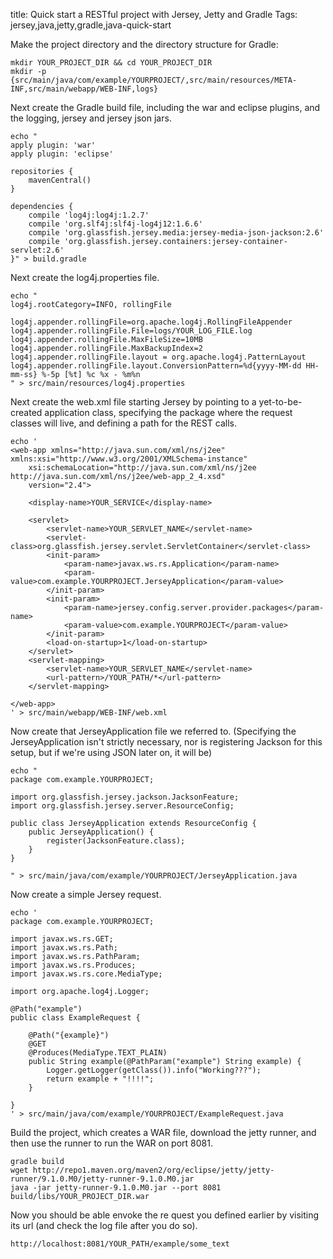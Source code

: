 title: Quick start a RESTful project with Jersey, Jetty and Gradle
Tags: jersey,java,jetty,gradle,java-quick-start

Make the project directory and the directory structure for Gradle:

    mkdir YOUR_PROJECT_DIR && cd YOUR_PROJECT_DIR
    mkdir -p {src/main/java/com/example/YOURPROJECT/,src/main/resources/META-INF,src/main/webapp/WEB-INF,logs}

Next create the Gradle build file, including the war and eclipse plugins, and the logging, jersey and jersey json jars.

    echo "
    apply plugin: 'war'
    apply plugin: 'eclipse'
    
    repositories {
        mavenCentral()
    }
    
    dependencies {
        compile 'log4j:log4j:1.2.7'
        compile 'org.slf4j:slf4j-log4j12:1.6.6'
        compile 'org.glassfish.jersey.media:jersey-media-json-jackson:2.6'
        compile 'org.glassfish.jersey.containers:jersey-container-servlet:2.6'
    }" > build.gradle
    
Next create the log4j.properties file.

    echo "
    log4j.rootCategory=INFO, rollingFile 
    
    log4j.appender.rollingFile=org.apache.log4j.RollingFileAppender
    log4j.appender.rollingFile.File=logs/YOUR_LOG_FILE.log
    log4j.appender.rollingFile.MaxFileSize=10MB
    log4j.appender.rollingFile.MaxBackupIndex=2
    log4j.appender.rollingFile.layout = org.apache.log4j.PatternLayout
    log4j.appender.rollingFile.layout.ConversionPattern=%d{yyyy-MM-dd HH-mm-ss} %-5p [%t] %c %x - %m%n
    " > src/main/resources/log4j.properties
    
Next create the web.xml file starting Jersey by pointing to a yet-to-be-created application class, specifying the package where the request classes will live, and defining a path for the REST calls.

    echo '
    <web-app xmlns="http://java.sun.com/xml/ns/j2ee" xmlns:xsi="http://www.w3.org/2001/XMLSchema-instance"
    	xsi:schemaLocation="http://java.sun.com/xml/ns/j2ee http://java.sun.com/xml/ns/j2ee/web-app_2_4.xsd"
    	version="2.4">
    
    	<display-name>YOUR_SERVICE</display-name>
    	
    	<servlet>
    		<servlet-name>YOUR_SERVLET_NAME</servlet-name>
    		<servlet-class>org.glassfish.jersey.servlet.ServletContainer</servlet-class>
            <init-param>
                <param-name>javax.ws.rs.Application</param-name>
                <param-value>com.example.YOURPROJECT.JerseyApplication</param-value>
            </init-param>		
    	    <init-param>
    	    	<param-name>jersey.config.server.provider.packages</param-name>
    			<param-value>com.example.YOURPROJECT</param-value>
    	    </init-param>
    	    <load-on-startup>1</load-on-startup>
    	</servlet>
    	<servlet-mapping>
    		<servlet-name>YOUR_SERVLET_NAME</servlet-name>
    		<url-pattern>/YOUR_PATH/*</url-pattern>
    	</servlet-mapping>
    	
    </web-app>
    ' > src/main/webapp/WEB-INF/web.xml
    
Now create that JerseyApplication file we referred to. (Specifying the JerseyApplication isn't strictly necessary, nor is registering Jackson for this setup, but if we're using JSON later on, it will be)

    echo "
    package com.example.YOURPROJECT;
    
    import org.glassfish.jersey.jackson.JacksonFeature;
    import org.glassfish.jersey.server.ResourceConfig;
    
    public class JerseyApplication extends ResourceConfig {
    	public JerseyApplication() {
    		register(JacksonFeature.class);
    	}
    }

    " > src/main/java/com/example/YOURPROJECT/JerseyApplication.java
    
Now create a simple Jersey request.

    echo '
    package com.example.YOURPROJECT;
    
    import javax.ws.rs.GET;
    import javax.ws.rs.Path;
    import javax.ws.rs.PathParam;
    import javax.ws.rs.Produces;
    import javax.ws.rs.core.MediaType;
    
    import org.apache.log4j.Logger;
    
    @Path("example")
    public class ExampleRequest {
    	
    	@Path("{example}")
    	@GET
    	@Produces(MediaType.TEXT_PLAIN)
    	public String example(@PathParam("example") String example) {
    		Logger.getLogger(getClass()).info("Working???");
    		return example + "!!!!";
    	}
    
    }
    ' > src/main/java/com/example/YOURPROJECT/ExampleRequest.java
    

Build the project, which creates a WAR file, download the jetty runner, and then use the runner to run the WAR on port 8081.

    gradle build
    wget http://repo1.maven.org/maven2/org/eclipse/jetty/jetty-runner/9.1.0.M0/jetty-runner-9.1.0.M0.jar
    java -jar jetty-runner-9.1.0.M0.jar --port 8081 build/libs/YOUR_PROJECT_DIR.war
     
Now you should be able envoke the re quest you defined earlier by visiting its url (and check the log file after you do so).

    http://localhost:8081/YOUR_PATH/example/some_text
